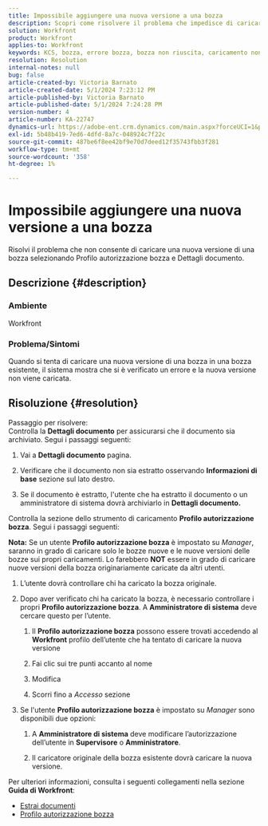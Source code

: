 ```yaml
---
title: Impossibile aggiungere una nuova versione a una bozza
description: Scopri come risolvere il problema che impedisce di caricare una nuova versione di una bozza.
solution: Workfront
product: Workfront
applies-to: Workfront
keywords: KCS, bozza, errore bozza, bozza non riuscita, caricamento non riuscito, nuova versione, Workfront
resolution: Resolution
internal-notes: null
bug: false
article-created-by: Victoria Barnato
article-created-date: 5/1/2024 7:23:12 PM
article-published-by: Victoria Barnato
article-published-date: 5/1/2024 7:24:28 PM
version-number: 4
article-number: KA-22747
dynamics-url: https://adobe-ent.crm.dynamics.com/main.aspx?forceUCI=1&pagetype=entityrecord&etn=knowledgearticle&id=e55ddd3a-f007-ef11-9f89-000d3a372703
exl-id: 5b48b419-7ed6-4dfd-8a7c-048924c7f22c
source-git-commit: 487be6f8ee42bf9e70d7deed12f35743fbb3f281
workflow-type: tm+mt
source-wordcount: '358'
ht-degree: 1%

---
```


# Impossibile aggiungere una nuova versione a una bozza


Risolvi il problema che non consente di caricare una nuova versione di una bozza selezionando Profilo autorizzazione bozza e Dettagli documento.

## Descrizione {#description}


### <b>Ambiente</b>

Workfront



### <b>Problema/Sintomi</b>

Quando si tenta di caricare una nuova versione di una bozza in una bozza esistente, il sistema mostra che si è verificato un errore e la nuova versione non viene caricata.


## Risoluzione {#resolution}

Passaggio per risolvere:<br>
Controlla la <b>Dettagli documento</b> per assicurarsi che il documento sia archiviato. Segui i passaggi seguenti:

1. Vai a <b>Dettagli documento</b> pagina.


2. Verificare che il documento non sia estratto osservando <b>Informazioni di base</b> sezione sul lato destro.


3. Se il documento è estratto, l&#39;utente che ha estratto il documento o un amministratore di sistema dovrà archiviarlo in <b>Dettagli documento.</b>




Controlla la sezione dello strumento di caricamento <b>Profilo autorizzazione bozza</b>. Segui i passaggi seguenti:

<b>Nota:</b> Se un utente <b>Profilo autorizzazione bozza</b> è impostato su *Manager*, saranno in grado di caricare solo le bozze nuove e le nuove versioni delle bozze sui propri caricamenti. Lo farebbero <b>NOT</b> essere in grado di caricare nuove versioni della bozza originariamente caricate da altri utenti.

1. L’utente dovrà controllare chi ha caricato la bozza originale.


2. Dopo aver verificato chi ha caricato la bozza, è necessario controllare i propri <b>Profilo autorizzazione bozza</b>. A <b>Amministratore di sistema</b> deve cercare questo per l’utente.

   1. Il <b>Profilo autorizzazione bozza</b> possono essere trovati accedendo al <b>Workfront</b> profilo dell’utente che ha tentato di caricare la nuova versione


   2. Fai clic sui tre punti accanto al nome


   3. Modifica


   4. Scorri fino a *Accesso* sezione


3. Se l&#39;utente <b>Profilo autorizzazione bozza</b> è impostato su *Manager* sono disponibili due opzioni:

   1. A <b>Amministratore di sistema</b> deve modificare l’autorizzazione dell’utente in <b>Supervisore</b> o <b>Amministratore</b>.


   2. Il caricatore originale della bozza esistente dovrà caricare la nuova versione.




Per ulteriori informazioni, consulta i seguenti collegamenti nella sezione <b>Guida di Workfront</b>:

- [Estrai documenti](https://experienceleague.adobe.com/docs/workfront/using/documents/manage-documents/check-out-documents.html)
- [Profilo autorizzazione bozza](https://experienceleague.adobe.com/docs/workfront/using/review-and-approve-work/proofing/proofing-overview/permission-profiles.html)
